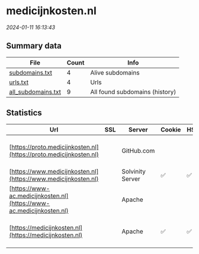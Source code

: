 # medicijnkosten.nl
*2024-01-11 16:13:43*
## Summary data
| File       | Count | Info |
|------------|-------|------|
|[subdomains.txt](/data/medicijnkosten.nl/subdomains.txt)|4|Alive subdomains|
|[urls.txt](/data/medicijnkosten.nl/urls.txt)|4|Urls|
|[all_subdomains.txt](/data/medicijnkosten.nl/all_subdomains.txt)|9|All found subdomains (history)|
## Statistics
| Url | SSL | Server | Cookie | HSTS | CSP | XFO | XXP | RP | Tech |Title |
|------------|-------|------|------|------|------|------|------|------|------|------|
|[https://proto.medicijnkosten.nl](https://proto.medicijnkosten.nl)| |GitHub.com| | | | | | :white_check_mark: |Fastly GitHub Pages Varnish|Medicijnkosten.n...|
|[https://www.medicijnkosten.nl](https://www.medicijnkosten.nl)| |Solvinity Server|:white_check_mark: |:white_check_mark: |:warning: | | :white_check_mark: | :white_check_mark: |Bloomreach HSTS|Medicijnkosten.n...|
|[https://www-ac.medicijnkosten.nl](https://www-ac.medicijnkosten.nl)| |Apache| | | | | | :white_check_mark: |Apache HTTP Server Basic|401 Unauthorized|
|[https://medicijnkosten.nl](https://medicijnkosten.nl)| |Apache|:white_check_mark: |:white_check_mark: |:warning: | | :white_check_mark: | :white_check_mark: |Apache HTTP Server HSTS|301 Moved Perman...|